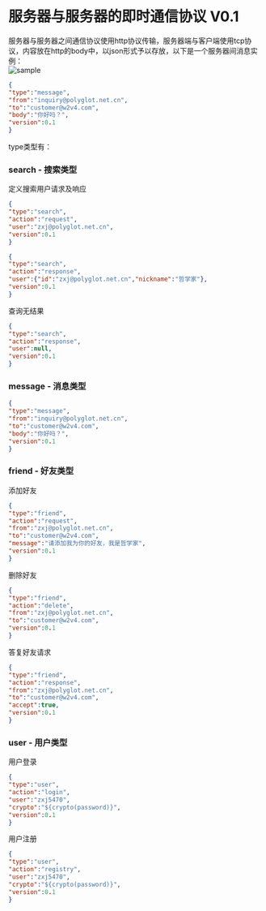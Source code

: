 # 服务器与服务器的即时通信协议 V0.1

服务器与服务器之间通信协议使用http协议传输，服务器端与客户端使用tcp协议，内容放在http的body中，以json形式予以存放，以下是一个服务器间消息实例：  
![sample](https://user-images.githubusercontent.com/5525436/42436872-f00af064-838d-11e8-8445-4f197b88508b.png)
```json
{
"type":"message",
"from":"inquiry@polyglot.net.cn",
"to":"customer@w2v4.com",
"body":"你好吗？",
"version":0.1
}
```
type类型有：  
### search - 搜索类型
定义搜索用户请求及响应  
```json
{
"type":"search",
"action":"request",
"user":"zxj@polyglot.net.cn",
"version":0.1
}
```
```json
{
"type":"search",
"action":"response",
"user":{"id":"zxj@polyglot.net.cn","nickname":"哲学家"},
"version":0.1
}
```
查询无结果
```json
{
"type":"search",
"action":"response",
"user":null,
"version":0.1
}
```
### message - 消息类型
```json
{
"type":"message",
"from":"inquiry@polyglot.net.cn",
"to":"customer@w2v4.com",
"body":"你好吗？",
"version":0.1
}
```
### friend - 好友类型  
添加好友  
```json
{
"type":"friend",
"action":"request",
"from":"zxj@polyglot.net.cn",
"to":"customer@w2v4.com",
"message":"请添加我为你的好友，我是哲学家",
"version":0.1
}
```
删除好友  
```json
{
"type":"friend",
"action":"delete",
"from":"zxj@polyglot.net.cn",
"to":"customer@w2v4.com",
"version":0.1
}
```
答复好友请求
```json
{
"type":"friend",
"action":"response",
"from":"zxj@polyglot.net.cn",
"to":"customer@w2v4.com",
"accept":true,
"version":0.1
}
```
### user - 用户类型
用户登录
```json
{
"type":"user",
"action":"login",
"user":"zxj5470",
"crypto":"${crypto(password)}",
"version":0.1
}
```
用户注册
```json
{
"type":"user",
"action":"registry",
"user":"zxj5470",
"crypto":"${crypto(password)}",
"version":0.1
}
```